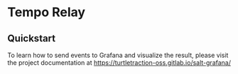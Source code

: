 # Tempo Relay

## Quickstart

To learn how to send events to Grafana and visualize the result, please visit the project documentation at https://turtletraction-oss.gitlab.io/salt-grafana/
